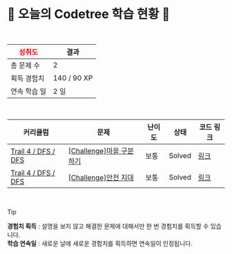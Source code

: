 # 🌲 오늘의 Codetree 학습 현황 🌲

<br />

| <span style="color:red;display:block;text-align:center;"> **성취도**</span> | 결과 |
|---|---|
| 총 문제 수 | 2 |
| 획득 경험치 | 140 / 90 XP |
| 연속 학습 일 | 2 일 |

<br />

|커리큘럼|문제|난이도|상태|코드 링크|
|---|---|---|---|---|
|[Trail 4 / DFS / DFS](https://www.codetree.ai/trail-info/intermediate-low/)|[[Challenge]마을 구분하기](https://www.codetree.ai/trails/complete/curated-cards/challenge-seperate-village/)|보통|Solved|[링크](https://github.com/taehee129/codetree-TILs/blob/main/250311/%EB%A7%88%EC%9D%84%20%EA%B5%AC%EB%B6%84%ED%95%98%EA%B8%B0/seperate-village.py)|
|[Trail 4 / DFS / DFS](https://www.codetree.ai/trail-info/intermediate-low/)|[[Challenge]안전 지대](https://www.codetree.ai/trails/complete/curated-cards/challenge-comfort-zone/)|보통|Solved|[링크](https://github.com/taehee129/codetree-TILs/blob/main/250311/%EC%95%88%EC%A0%84%20%EC%A7%80%EB%8C%80/comfort-zone.py)|


<br />

> [!TIP]
> **경험치 획득** : 설명을 보지 않고 해결한 문제에 대해서만 한 번 경험치를 획득할 수 있습니다.  
> **학습 연속일** : 새로운 날에 새로운 경험치를 획득하면 연속일이 인정됩니다.

